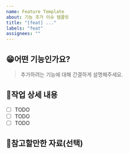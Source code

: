 ```yaml
---
name: Feature Template
about: 기능 추가 이슈 템플릿
title: "[feat] ..."
labels: "feat"
assignees: ""
---
```


## 😁어떤 기능인가요?

> 추가하려는 기능에 대해 간결하게 설명해주세요.

## 📝작업 상세 내용

- [ ] TODO
- [ ] TODO
- [ ] TODO

## 📄참고할만한 자료(선택)
